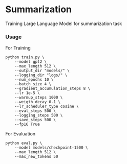 # Summarization
Training Large Language Model for summarization task

### Usage
For Training

    python train.py \
        --model gpt2 \
        --max_length 512 \
        --output_dir "models/" \
        --logging_dir "logs/" \
        --num_epochs 10 \
        --batch_size 4 \
        --gradient_accumulation_steps 8 \
        --lr 1e-5 \
        --warmup_steps 1000 \
        --weigth_decay 0.1 \
        --lr_scheduler_type cosine \
        --eval_steps 500 \
        --logging_steps 500 \
        --save_steps 500 \
        --fp16 True

For Evaluation

    python eval.py \
        --model models/checkpoint-1500 \
        --max_length 512 \
        --max_new_tokens 50
